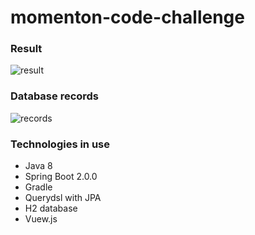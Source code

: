 # momenton-code-challenge
### Result <br/>
![result](https://user-images.githubusercontent.com/1762090/63819583-2d58af00-c989-11e9-87ff-4e9fc5f39bdc.png) <br/>
### Database records <br/>
![records](https://user-images.githubusercontent.com/1762090/63819590-347fbd00-c989-11e9-9a19-262ead8eec3b.png)
<br/>
### Technologies in use <br/>
* Java 8
* Spring Boot 2.0.0
* Gradle
* Querydsl with JPA
* H2 database
* Vuew.js
